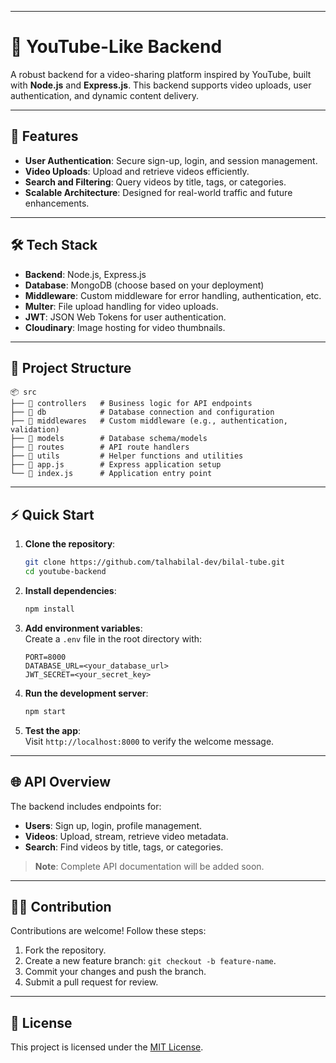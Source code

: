 
---

# 🎥 YouTube-Like Backend  

A robust backend for a video-sharing platform inspired by YouTube, built with **Node.js** and **Express.js**. This backend supports video uploads, user authentication, and dynamic content delivery.

---

## 🚀 Features  

- **User Authentication**: Secure sign-up, login, and session management.  
- **Video Uploads**: Upload and retrieve videos efficiently.  
- **Search and Filtering**: Query videos by title, tags, or categories.  
- **Scalable Architecture**: Designed for real-world traffic and future enhancements.  

---

## 🛠️ Tech Stack  

- **Backend**: Node.js, Express.js  
- **Database**: MongoDB (choose based on your deployment)  
- **Middleware**: Custom middleware for error handling, authentication, etc.  
- **Multer**: File upload handling for video uploads.
- **JWT**: JSON Web Tokens for user authentication.
- **Cloudinary**: Image hosting for video thumbnails.

---

## 📂 Project Structure  

```
📦 src
├── 📁 controllers   # Business logic for API endpoints
├── 📁 db            # Database connection and configuration
├── 📁 middlewares   # Custom middleware (e.g., authentication, validation)
├── 📁 models        # Database schema/models
├── 📁 routes        # API route handlers
├── 📁 utils         # Helper functions and utilities
├── 📄 app.js        # Express application setup
└── 📄 index.js      # Application entry point
```

---

## ⚡ Quick Start  

1. **Clone the repository**:  

   ```bash
   git clone https://github.com/talhabilal-dev/bilal-tube.git
   cd youtube-backend
   ```

2. **Install dependencies**:  

   ```bash
   npm install
   ```

3. **Add environment variables**:  
   Create a `.env` file in the root directory with:  

   ```
   PORT=8000
   DATABASE_URL=<your_database_url>
   JWT_SECRET=<your_secret_key>
   ```

4. **Run the development server**:  

   ```bash
   npm start
   ```

5. **Test the app**:  
   Visit `http://localhost:8000` to verify the welcome message.  

---

## 🌐 API Overview  

The backend includes endpoints for:  

- **Users**: Sign up, login, profile management.  
- **Videos**: Upload, stream, retrieve video metadata.  
- **Search**: Find videos by title, tags, or categories.  

> **Note**: Complete API documentation will be added soon.  

---

## 🧑‍💻 Contribution  

Contributions are welcome! Follow these steps:  

1. Fork the repository.  
2. Create a new feature branch: `git checkout -b feature-name`.  
3. Commit your changes and push the branch.  
4. Submit a pull request for review.  

---

## 📄 License  

This project is licensed under the [MIT License](LICENSE).  
